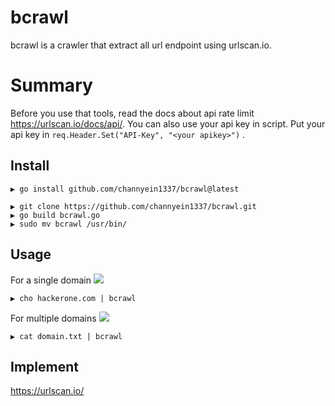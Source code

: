 # bcrawl
bcrawl is a crawler that extract all url endpoint using urlscan.io.

# Summary
Before you use that tools, read the docs about api rate limit https://urlscan.io/docs/api/. You can also use  your api key in script. Put your api key in ```req.Header.Set("API-Key", "<your apikey>")``` .

## Install
```
▶ go install github.com/channyein1337/bcrawl@latest
```
```
▶ git clone https://github.com/channyein1337/bcrawl.git
▶ go build bcrawl.go
▶ sudo mv bcrawl /usr/bin/
```

## Usage
For a single domain
![](https://raw.githubusercontent.com/channyein1337/bcrawl/main/bcrawl.png)
```
▶ cho hackerone.com | bcrawl
```
For multiple domains
![](https://raw.githubusercontent.com/channyein1337/bcrawl/main/bcrawl2.png)
```
▶ cat domain.txt | bcrawl
```

## Implement
https://urlscan.io/
